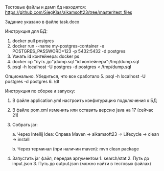 Тестовые файлы и дамп бд находятся: https://github.com/SiegKlas/aikamsoft23/tree/master/test_files

Задание указано в файле task.docx

Инструкция для БД:
1. docker pull postgres
2. docker run --name my-postgres-container -e POSTGRES_PASSWORD=123 -p 5432:5432 -d postgres
3. Узнать id контейнера: docker ps
4. docker cp "путь до"\dump.sql "id контейнера":/tmp/dump.sql
5. psql -h localhost -U postgres -d postgres < /tmp/dump.sql

Опционально. Убедиться, что все сработало
5. psql -h localhost -U postgres -d postgres
6. \dt

Инструкция по сборке и запуску:
1. В файле application.yml настроить конфигурацию подключения к БД
2. В файле pom.xml изменить или оставить версию java на 17 (сейчас 21)
3. Собрать jar:

   a. Через Intellij Idea: Справа Maven -> aikamsoft23 -> Lifecycle -> clean -> install

   b. Через терминал (при наличии maven): mvn clean package
4. Запустить jar файл, передав аргументом 1. search/stat 2. Путь до input.json 3. Путь до output.json (можно найти в тестовых файлах)
